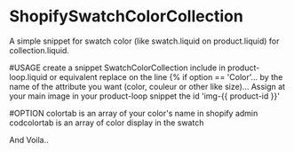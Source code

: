 # ShopifySwatchColorCollection
A simple snippet for swatch color (like swatch.liquid on product.liquid) for collection.liquid.

#USAGE
create a snippet SwatchColorCollection
include in product-loop.liquid or equivalent
replace on the line {% if option == 'Color'... by the name of the attribute you want (color, couleur or other like size)...
Assign at your main image in your product-loop snippet the id 'img-{{ product-id }}'

#OPTION
colortab is an array of your color's name in shopify admin
codcolortab is an array of color display in the swatch

And Voila..
